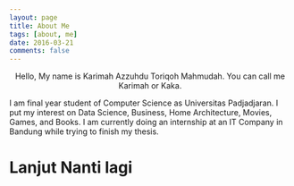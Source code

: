 ```yaml
---
layout: page
title: About Me
tags: [about, me]
date: 2016-03-21
comments: false
---
```

    
<center>Hello, My name is Karimah Azzuhdu Toriqoh Mahmudah. You can call me Karimah or Kaka.</center>

<p>I am final year student of Computer Science as Universitas Padjadjaran. I put my interest on Data Science, Business, Home Architecture, Movies, Games, and Books. I am currently doing an internship at an IT Company in Bandung while trying to finish my thesis.</p>

<!-- ## My Work Experience
##### September 2020 - IT Support Partime
<p></p>

##### Januari 2021 - APEX Developer Intern 
<p></p>

## My Other Experience

## Contact me -->

# **Lanjut Nanti lagi**
